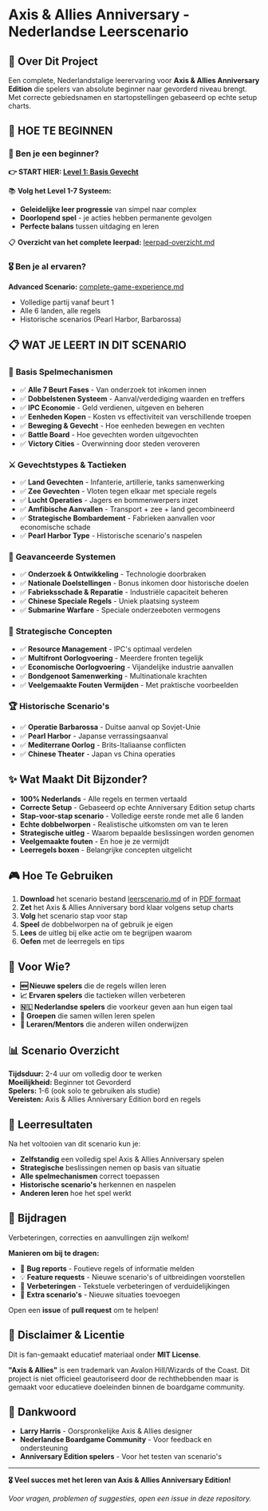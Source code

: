 # Axis & Allies Anniversary - Nederlandse Leerscenario

## 🎯 Over Dit Project

Een complete, Nederlandstalige leerervaring voor **Axis & Allies Anniversary Edition** die spelers van absolute beginner naar gevorderd niveau brengt. Met correcte gebiedsnamen en startopstellingen gebaseerd op echte setup charts.

## 🚀 **HOE TE BEGINNEN**

### **👶 Ben je een beginner?**
**👉 START HIER: [Level 1: Basis Gevecht](level-1-basis-gevecht.md)**

📚 **Volg het Level 1-7 Systeem:**
- **Geleidelijke leer progressie** van simpel naar complex
- **Doorlopend spel** - je acties hebben permanente gevolgen
- **Perfecte balans** tussen uitdaging en leren

📋 **Overzicht van het complete leerpad:** [leerpad-overzicht.md](leerpad-overzicht.md)

### **🎖️ Ben je al ervaren?**
**Advanced Scenario:** [complete-game-experience.md](complete-game-experience.md)
- Volledige partij vanaf beurt 1
- Alle 6 landen, alle regels
- Historische scenarios (Pearl Harbor, Barbarossa)

## 📋 **WAT JE LEERT IN DIT SCENARIO**

### 🎲 **Basis Spelmechanismen**
- ✅ **Alle 7 Beurt Fases** - Van onderzoek tot inkomen innen
- ✅ **Dobbelstenen Systeem** - Aanval/verdediging waarden en treffers
- ✅ **IPC Economie** - Geld verdienen, uitgeven en beheren
- ✅ **Eenheden Kopen** - Kosten vs effectiviteit van verschillende troepen
- ✅ **Beweging & Gevecht** - Hoe eenheden bewegen en vechten
- ✅ **Battle Board** - Hoe gevechten worden uitgevochten
- ✅ **Victory Cities** - Overwinning door steden veroveren

### ⚔️ **Gevechtstypes & Tactieken**
- ✅ **Land Gevechten** - Infanterie, artillerie, tanks samenwerking
- ✅ **Zee Gevechten** - Vloten tegen elkaar met speciale regels
- ✅ **Lucht Operaties** - Jagers en bommenwerpers inzet
- ✅ **Amfibische Aanvallen** - Transport + zee + land gecombineerd
- ✅ **Strategische Bombardement** - Fabrieken aanvallen voor economische schade
- ✅ **Pearl Harbor Type** - Historische scenario's naspelen

### 🔬 **Geavanceerde Systemen**
- ✅ **Onderzoek & Ontwikkeling** - Technologie doorbraken
- ✅ **Nationale Doelstellingen** - Bonus inkomen door historische doelen
- ✅ **Fabrieksschade & Reparatie** - Industriële capaciteit beheren
- ✅ **Chinese Speciale Regels** - Uniek plaatsing systeem
- ✅ **Submarine Warfare** - Speciale onderzeeboten vermogens

### 🎯 **Strategische Concepten**
- ✅ **Resource Management** - IPC's optimaal verdelen
- ✅ **Multifront Oorlogvoering** - Meerdere fronten tegelijk
- ✅ **Economische Oorlogvoering** - Vijandelijke industrie aanvallen
- ✅ **Bondgenoot Samenwerking** - Multinationale krachten
- ✅ **Veelgemaakte Fouten Vermijden** - Met praktische voorbeelden

### 🏆 **Historische Scenario's**
- ✅ **Operatie Barbarossa** - Duitse aanval op Sovjet-Unie
- ✅ **Pearl Harbor** - Japanse verrassingsaanval
- ✅ **Mediterrane Oorlog** - Brits-Italiaanse conflicten
- ✅ **Chinese Theater** - Japan vs China operaties

## ✨ Wat Maakt Dit Bijzonder?

- **100% Nederlands** - Alle regels en termen vertaald
- **Correcte Setup** - Gebaseerd op echte Anniversary Edition setup charts
- **Stap-voor-stap scenario** - Volledige eerste ronde met alle 6 landen
- **Echte dobbelworpen** - Realistische uitkomsten om van te leren
- **Strategische uitleg** - Waarom bepaalde beslissingen worden genomen
- **Veelgemaakte fouten** - En hoe je ze vermijdt
- **Leerregels boxen** - Belangrijke concepten uitgelicht

## 🎮 Hoe Te Gebruiken

1. **Download** het scenario bestand [leerscenario.md](leerscenario.md) of in [PDF formaat](https://github.com/RensTillmann/axis-allies-anniversary-nl-leerscenario/releases/download/v1/leerscenario.pdf)
2. **Zet** het Axis & Allies Anniversary bord klaar volgens setup charts
3. **Volg** het scenario stap voor stap
4. **Speel** de dobbelworpen na of gebruik je eigen
5. **Lees** de uitleg bij elke actie om te begrijpen waarom
6. **Oefen** met de leerregels en tips

## 🎲 Voor Wie?

- **🆕 Nieuwe spelers** die de regels willen leren
- **📈 Ervaren spelers** die tactieken willen verbeteren  
- **🇳🇱 Nederlandse spelers** die voorkeur geven aan hun eigen taal
- **👥 Groepen** die samen willen leren spelen
- **🏫 Leraren/Mentors** die anderen willen onderwijzen

## 📊 Scenario Overzicht

**Tijdsduur:** 2-4 uur om volledig door te werken  
**Moeilijkheid:** Beginner tot Gevorderd  
**Spelers:** 1-6 (ook solo te gebruiken als studie)  
**Vereisten:** Axis & Allies Anniversary Edition bord en regels

## 🎯 Leerresultaten

Na het voltooien van dit scenario kun je:
- **Zelfstandig** een volledig spel Axis & Allies Anniversary spelen
- **Strategische** beslissingen nemen op basis van situatie
- **Alle spelmechanismen** correct toepassen
- **Historische scenario's** herkennen en naspelen
- **Anderen leren** hoe het spel werkt

## 🤝 Bijdragen

Verbeteringen, correcties en aanvullingen zijn welkom! 

**Manieren om bij te dragen:**
- 🐛 **Bug reports** - Foutieve regels of informatie melden
- 💡 **Feature requests** - Nieuwe scenario's of uitbreidingen voorstellen  
- 📝 **Verbeteringen** - Tekstuele verbeteringen of verduidelijkingen
- 🎲 **Extra scenario's** - Nieuwe situaties toevoegen

Open een **issue** of **pull request** om te helpen!

## 📜 Disclaimer & Licentie

Dit is fan-gemaakt educatief materiaal onder **MIT License**. 

**"Axis & Allies"** is een trademark van Avalon Hill/Wizards of the Coast. Dit project is niet officieel geautoriseerd door de rechthebbenden maar is gemaakt voor educatieve doeleinden binnen de boardgame community.

## 🌟 Dankwoord

- **Larry Harris** - Oorspronkelijke Axis & Allies designer
- **Nederlandse Boardgame Community** - Voor feedback en ondersteuning
- **Anniversary Edition spelers** - Voor het testen van scenario's

---

**🎖️ Veel succes met het leren van Axis & Allies Anniversary Edition!**

*Voor vragen, problemen of suggesties, open een issue in deze repository.*
